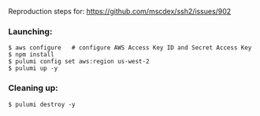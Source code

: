 Reproduction steps for: https://github.com/mscdex/ssh2/issues/902

### Launching:
```
$ aws configure   # configure AWS Access Key ID and Secret Access Key
$ npm install
$ pulumi config set aws:region us-west-2
$ pulumi up -y
```

### Cleaning up:
```
$ pulumi destroy -y
```